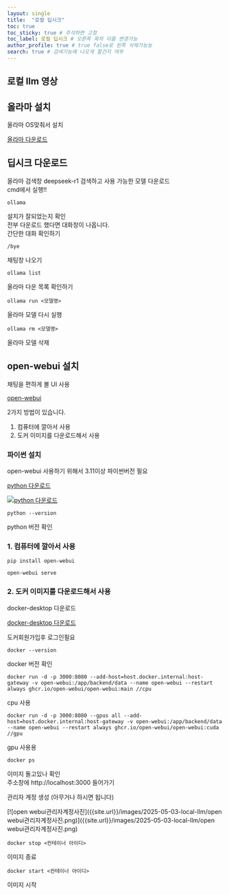 ```yaml
---
layout: single
title:  "로컬 딥시크"
toc: true
toc_sticky: true # 주석하면 고정
toc_label: 로컬 딥시크 # 오른쪽 목차 이름 변경가능
author_profile: true # true false로 왼쪽 삭제가능능
search: true # 검색기능에 나오게 할건지 여부       
---
```


## 로컬 llm 영상



## 올라마 설치

올라마 OS맞춰서 설치

[올라마 다운로드](https://ollama.com)

## 딥시크 다운로드

올라마 검색창 deepseek-r1 검색하고 사용 가능한 모델 다운로드  
cmd에서 실행!!
```
ollama
```
설치가 잘되었는지 확인  
전부 다운로드 했다면 대화창이 나옵니다.  
간단한 대화 확인하기  

```
/bye
```
채팅창 나오기

```
ollama list
```
올라마 다운 목록 확인하기

```
ollama run <모델명>
```
올라마 모델 다시 실행

```
ollama rm <모델명>
```
올라마 모델 삭제  

## open-webui 설치

채팅을 편하게 볼 UI 사용

[open-webui](https://github.com/open-webui/open-webui?tab=readme-ov-file)

2가지 방법이 있습니다.  
1. 컴퓨터에 깔아서 사용
2. 도커 이미지를 다운로드해서 사용

### 파이썬 설치

open-webui 사용하기 위해서 3.11이상 파이썬버전 필요

[python 다운로드](https://www.python.org/downloads/windows)

[![python 다운로드]({{site.url}}/images/2025-05-03-local-llm/파이썬다운로드.png)]({{site.url}}/images/2025-05-03-local-llm/파이썬다운로드.png)

```
python --version 
```

python 버전 확인

### 1. 컴퓨터에 깔아서 사용

```
pip install open-webui
```

```
open-webui serve
```

### 2. 도커 이미지를 다운로드해서 사용

docker-desktop 다운로드

[docker-desktop 다운로드](https://www.docker.com/products/docker-desktop)

도커회원가입후 로그인필요

```
docker --version
```

docker 버전 확인

```
docker run -d -p 3000:8080 --add-host=host.docker.internal:host-gateway -v open-webui:/app/backend/data --name open-webui --restart always ghcr.io/open-webui/open-webui:main //cpu
```
cpu 사용
```
docker run -d -p 3000:8080 --gpus all --add-host=host.docker.internal:host-gateway -v open-webui:/app/backend/data --name open-webui --restart always ghcr.io/open-webui/open-webui:cuda //gpu
```
gpu 사용용

```
docker ps 
```

이미지 돌고있나 확인  
주소창에 http://localhost:3000 들어가기

관리자 계정 생성 (아무거나 하시면 됩니다)

[![open webui관리자계정사진]({{site.url}}/images/2025-05-03-local-llm/open webui관리자계정사진.png)]({{site.url}}/images/2025-05-03-local-llm/open webui관리자계정사진.png)

```
docker stop <컨테이너 아이디>
```

이미지 종료

```
docker start <컨테이너 아이디>
```

이미지 시작